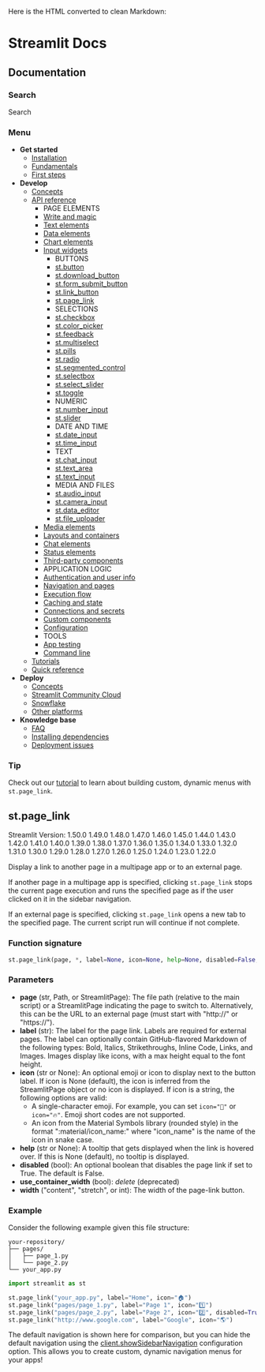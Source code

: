 Here is the HTML converted to clean Markdown:

# Streamlit Docs
## Documentation

### Search
Search

### Menu
* **Get started**
	+ [Installation](/get-started/installation)
	+ [Fundamentals](/get-started/fundamentals)
	+ [First steps](/get-started/tutorials)
* **Develop**
	+ [Concepts](/develop/concepts)
	+ [API reference](/develop/api-reference)
		- PAGE ELEMENTS
		- [Write and magic](/develop/api-reference/write-magic)
		- [Text elements](/develop/api-reference/text)
		- [Data elements](/develop/api-reference/data)
		- [Chart elements](/develop/api-reference/charts)
		- [Input widgets](/develop/api-reference/widgets)
			- BUTTONS
			- [st.button](/develop/api-reference/widgets/st.button)
			- [st.download_button](/develop/api-reference/widgets/st.download_button)
			- [st.form_submit_button](/develop/api-reference/execution-flow/st.form_submit_button)
			- [st.link_button](/develop/api-reference/widgets/st.link_button)
			- [st.page_link](/develop/api-reference/widgets/st.page_link)
			- SELECTIONS
			- [st.checkbox](/develop/api-reference/widgets/st.checkbox)
			- [st.color_picker](/develop/api-reference/widgets/st.color_picker)
			- [st.feedback](/develop/api-reference/widgets/st.feedback)
			- [st.multiselect](/develop/api-reference/widgets/st.multiselect)
			- [st.pills](/develop/api-reference/widgets/st.pills)
			- [st.radio](/develop/api-reference/widgets/st.radio)
			- [st.segmented_control](/develop/api-reference/widgets/st.segmented_control)
			- [st.selectbox](/develop/api-reference/widgets/st.selectbox)
			- [st.select_slider](/develop/api-reference/widgets/st.select_slider)
			- [st.toggle](/develop/api-reference/widgets/st.toggle)
			- NUMERIC
			- [st.number_input](/develop/api-reference/widgets/st.number_input)
			- [st.slider](/develop/api-reference/widgets/st.slider)
			- DATE AND TIME
			- [st.date_input](/develop/api-reference/widgets/st.date_input)
			- [st.time_input](/develop/api-reference/widgets/st.time_input)
			- TEXT
			- [st.chat_input](/develop/api-reference/chat/st.chat_input)
			- [st.text_area](/develop/api-reference/widgets/st.text_area)
			- [st.text_input](/develop/api-reference/widgets/st.text_input)
			- MEDIA AND FILES
			- [st.audio_input](/develop/api-reference/widgets/st.audio_input)
			- [st.camera_input](/develop/api-reference/widgets/st.camera_input)
			- [st.data_editor](/develop/api-reference/data/st.data_editor)
			- [st.file_uploader](/develop/api-reference/widgets/st.file_uploader)
		- [Media elements](/develop/api-reference/media)
		- [Layouts and containers](/develop/api-reference/layout)
		- [Chat elements](/develop/api-reference/chat)
		- [Status elements](/develop/api-reference/status)
		- [Third-party components](https://streamlit.io/components)
		- APPLICATION LOGIC
		- [Authentication and user info](/develop/api-reference/user)
		- [Navigation and pages](/develop/api-reference/navigation)
		- [Execution flow](/develop/api-reference/execution-flow)
		- [Caching and state](/develop/api-reference/caching-and-state)
		- [Connections and secrets](/develop/api-reference/connections)
		- [Custom components](/develop/api-reference/custom-components)
		- [Configuration](/develop/api-reference/configuration)
		- TOOLS
		- [App testing](/develop/api-reference/app-testing)
		- [Command line](/develop/api-reference/cli)
	+ [Tutorials](/develop/tutorials)
	+ [Quick reference](/develop/quick-reference)
* **Deploy**
	+ [Concepts](/deploy/concepts)
	+ [Streamlit Community Cloud](/deploy/streamlit-community-cloud)
	+ [Snowflake](/deploy/snowflake)
	+ [Other platforms](/deploy/tutorials)
* **Knowledge base**
	+ [FAQ](/knowledge-base/using-streamlit)
	+ [Installing dependencies](/knowledge-base/dependencies)
	+ [Deployment issues](/knowledge-base/deploy)

### Tip
Check out our [tutorial](/develop/tutorials/multipage/st.page_link-nav) to learn about building custom, dynamic menus with `st.page_link`.

## st.page_link
Streamlit Version: 
1.50.0
1.49.0
1.48.0
1.47.0
1.46.0
1.45.0
1.44.0
1.43.0
1.42.0
1.41.0
1.40.0
1.39.0
1.38.0
1.37.0
1.36.0
1.35.0
1.34.0
1.33.0
1.32.0
1.31.0
1.30.0
1.29.0
1.28.0
1.27.0
1.26.0
1.25.0
1.24.0
1.23.0
1.22.0

Display a link to another page in a multipage app or to an external page.

If another page in a multipage app is specified, clicking `st.page_link` stops the current page execution and runs the specified page as if the user clicked on it in the sidebar navigation.

If an external page is specified, clicking `st.page_link` opens a new tab to the specified page. The current script run will continue if not complete.

### Function signature
```python
st.page_link(page, *, label=None, icon=None, help=None, disabled=False, use_container_width=None, width="content")
```

### Parameters

* **page** (str, Path, or StreamlitPage): The file path (relative to the main script) or a StreamlitPage indicating the page to switch to. Alternatively, this can be the URL to an external page (must start with "http://" or "https://").
* **label** (str): The label for the page link. Labels are required for external pages. The label can optionally contain GitHub-flavored Markdown of the following types: Bold, Italics, Strikethroughs, Inline Code, Links, and Images. Images display like icons, with a max height equal to the font height.
* **icon** (str or None): An optional emoji or icon to display next to the button label. If icon is None (default), the icon is inferred from the StreamlitPage object or no icon is displayed. If icon is a string, the following options are valid:
	+ A single-character emoji. For example, you can set `icon="🚨"` or `icon="🔥"`. Emoji short codes are not supported.
	+ An icon from the Material Symbols library (rounded style) in the format ":material/icon_name:" where "icon_name" is the name of the icon in snake case.
* **help** (str or None): A tooltip that gets displayed when the link is hovered over. If this is None (default), no tooltip is displayed.
* **disabled** (bool): An optional boolean that disables the page link if set to True. The default is False.
* **use_container_width** (bool): _delete_ (deprecated)
* **width** ("content", "stretch", or int): The width of the page-link button.

### Example
Consider the following example given this file structure:
```
your-repository/
├── pages/
│   ├── page_1.py
│   └── page_2.py
└── your_app.py
```

```python
import streamlit as st

st.page_link("your_app.py", label="Home", icon="🏠")
st.page_link("pages/page_1.py", label="Page 1", icon="1️⃣")
st.page_link("pages/page_2.py", label="Page 2", icon="2️⃣", disabled=True)
st.page_link("http://www.google.com", label="Google", icon="🌎")
```
The default navigation is shown here for comparison, but you can hide the default navigation using the [client.showSidebarNavigation](https://docs.streamlit.io/develop/api-reference/configuration/config.toml#client) configuration option. This allows you to create custom, dynamic navigation menus for your apps!